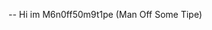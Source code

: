 -- Hi im M6n0ff50m9t1pe (Man Off Some Tipe) 
<!---
M6n0ff50m9t1pe/M6n0ff50m9t1pe is a ✨ special ✨ repository because its `README.md` (this file) appears on your GitHub profile.
You can click the Preview link to take a look at your changes.
--->
